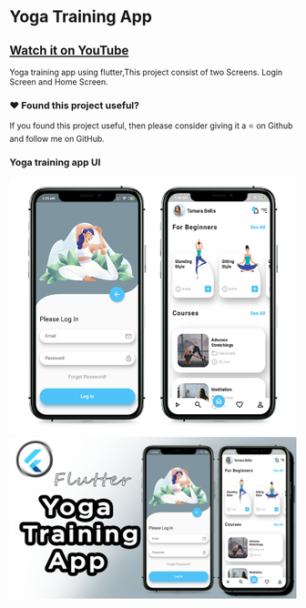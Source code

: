 # Yoga Training App

## [Watch it on YouTube](https://www.youtube.com/watch?v=FV3vwBSYUNE&t=808s)


Yoga training app using flutter,This project consist of two Screens. Login Screen and Home Screen.

### :heart: Found this project useful?

If you found this project useful, then please consider giving it a :star: on Github and follow me on GitHub.

### Yoga training app UI

![App UI](/yogascr.png)
![App UI](/yogaapp.png)
